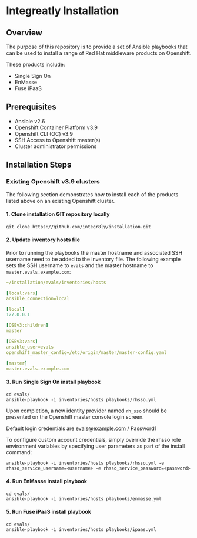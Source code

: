 
# Integreatly Installation

## Overview

The purpose of this repository is to provide a set of Ansible playbooks that can be used to install a range of Red Hat middleware products on Openshift.

These products include:

* Single Sign On
* EnMasse
* Fuse iPaaS

## Prerequisites

* Ansible v2.6
* Openshift Container Platform v3.9
* Openshift CLI (OC) v3.9
* SSH Access to Openshift master(s)
* Cluster administrator permissions

## Installation Steps

### Existing Openshift v3.9 clusters

The following section demonstrates how to install each of the products listed above on an existing Openshift cluster.

#### 1. Clone installation GIT repository locally

```shell
git clone https://github.com/integr8ly/installation.git
```

#### 2. Update inventory hosts file

Prior to running the playbooks the master hostname and associated SSH username need to be added to the inventory file. The following example sets the SSH username to ```evals``` and the master hostname to ```master.evals.example.com```:

```yaml
~/installation/evals/inventories/hosts

[local:vars]
ansible_connection=local

[local]
127.0.0.1

[OSEv3:children]
master

[OSEv3:vars]
ansible_user=evals
openshift_master_config=/etc/origin/master/master-config.yaml

[master]
master.evals.example.com
```

#### 3. Run Single Sign On install playbook

```shell
cd evals/
ansible-playbook -i inventories/hosts playbooks/rhsso.yml
```

Upon completion, a new identity provider named ```rh_sso``` should be presented on the Openshift master console login screen.

Default login credentials are evals@example.com / Password1

To configure custom account credentials, simply override the rhsso role environment variables by specifying user parameters as part of the install command:

```shell
ansible-playbook -i inventories/hosts playbooks/rhsso.yml -e rhsso_service_username=<username> -e rhsso_service_password=<password>
```

#### 4. Run EnMasse install playbook

```shell
cd evals/
ansible-playbook -i inventories/hosts playbooks/enmasse.yml
```

#### 5. Run Fuse iPaaS install playbook

```shell
cd evals/
ansible-playbook -i inventories/hosts playbooks/ipaas.yml
```